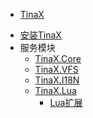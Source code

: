 - [TinaX](/cmn-hans/)
<!-- - 入门 -->
- [安装TinaX](/cmn-hans/tinax/install/install_tinax.md)
- 服务模块
    - [TinaX.Core](/cmn-hans/core/README.md)
    - [TinaX.VFS](/cmn-hans/vfs/README.md)
    - [TinaX.I18N](/cmn-hans/i18n/README.md)
    - [TinaX.Lua](/cmn-hans/lua/README.md)
        - [Lua扩展](/cmn-hans/lua_extension/README.md)